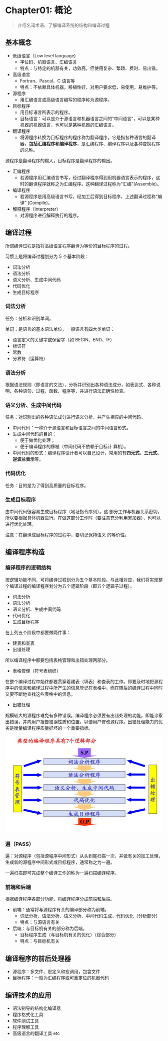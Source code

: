 # Chapter01: 概论

> 介绍名词术语、了解编译系统的结构和编译过程

## 基本概念

- 低级语言（Low level language)
  - 字位码、机器语言、汇编语言
  - 特点：与特定的机器有关，功效高，但使用复杂、繁琐、费时、易出错。
- 高级语言
  - Fortran、Pascal、C 语言等
  - 特点：不依赖具体机器，移植性好，对用户要求低，易使用，易维护等。
- 源程序
  - 用汇编语言或高级语言编写的程序称为源程序。
- 目标程序
  - 用目标语言所表示的程序。
  - 目标语言：可以是介于源语言和机器语言之间的“中间语言”，可以是某种机器的机器语言，也可以是某种机器的汇编语言。
- 翻译程序
  - 将源程序转换为目标程序的程序称为翻译程序。它是指各种语言的翻译器，**包括汇编程序和编译程序**，是汇编程序、编译程序以及各种变换程序的总称。

源程序是翻译程序的输入，目标程序是翻译程序的输出。

- 汇编程序
  - 若源程序用汇编语言书写，经过翻译程序得到用机器语言表示的程序，这时的翻译程序就称之为汇编程序。这种翻译过程称为“汇编”(Assemble)。
- 编译程序
  - 若源程序是用高级语言书写，经加工后得到目标程序，上述翻译过程称“编译” (Compile)。
- 解释程序（Interpreter）
  - 对源程序进行解释执行的程序。

## 编译过程

所谓编译过程是指将高级语言程序翻译为等价的目标程序的过程。

习惯上是将编译过程划分为 5 个基本阶段：

- 词法分析
- 语法分析
- 语义分析、生成中间代码
- 代码优化
- 生成目标程序

### 词法分析

任务：分析和识别单词。

单词：是语言的基本语法单位，一般语言有四大类单词：

- 语言定义的关键字或保留字（如 BEGIN、END、IF）
- 标识符
- 常数
- 分界符（运算符）

### 语法分析

根据语法规则（即语言的文法），分析并识别出各种语法成分，如表达式、各种说明、各种语句、过程、函数、程序等，并进行语法正确性检查。

### 语义分析、生成中间代码

任务：对识别出的各种语法成分进行语义分析，并产生相应的中间代码。

- 中间代码：一种介于源语言和目标语言之间的中间语言形式。
- 生成中间代码的目的：
  - 便于做优化处理；
  - 便于编译程序的移植（中间代码不依赖于目标计
    算机）。
- 中间代码的形式：编译程序设计者可以自己设计，常用的有**四元式、三元式、逆波兰表示**等。

### 代码优化

任务：目的是为了得到高质量的目标程序。

### 生成目标程序

由中间代码很容易生成目标程序（地址指令序列）。这
部分工作与机器关系密切，所以要根据具体机器进行。在做这部分工作时（要注意充分利用累加器），也可以进行优化处理。

注意：在翻译成目标程序的过程中，要切记保持语义
的等价性。

## 编译程序构造

### 编译程序的逻辑结构

按逻辑功能不同，可将编译过程划分为五个基本阶段。与此相对应，我们将实现整个编译过程的编译程序划分为五个逻辑阶段（即五个逻辑子过程）。

- 词法分析
- 语法分析
- 语义分析、生成中间代码
- 代码优化
- 生成目标程序

在上列五个阶段中都要做两件事：

- 建表和查表
- 出错处理

所以编译程序中都要包括表格管理和出错处理两部分。

- 表格管理（符号表组织）

在整个编译过程中始终都要贯穿着建表（填表）和查表的工作。即要及时地把源程序中的信息和编译过程中所产生的信息登记在表格中，而在随后的编译过程中同时又要不断地查找这些表格中的信息。

- 出错处理

规模较大的源程序难免有多种错误。编译程序必须要有出错处理的功能，即能诊察出错误，并向用户报告错误性质和位置，以便用户修改源程序。出错处理能力的优劣是衡量编译程序质量好坏的一个重要指标。

![7个逻辑部分](img/c01-7parts.jpg)

### 遍（PASS）

遍：对源程序（包括源程序中间形式）从头到尾扫描一次，并做有关的加工处理，生成新的源程序中间形式或目标程序，通常称之为一遍。

一遍扫描即可完成整个编译工作的称为一遍扫描编译程序。

### 前端和后端

根据编译程序各部分功能，将编译程序分成前端和后端。

- 前端：通常将与源程序有关的编译部分称为前端。
  - 词法分析、语法分析、语义分析、中间代码生成、代码优化（分析部分）
  - 特点：与源语言有关
- 后端：与目标机有关的部分称为后端。
  - 目标程序生成（与目标机有关的优化）（综合部分）
  - 特点：与目标机有关

## 编译程序的前后处理器

- 源程序：多文件、宏定义和宏调用，包含文件
- 目标程序：一般为汇编程序或可重定位的机器代码

## 编译技术的应用

- 语法制导的结构化编译器
- 程序格式化工具
- 软件测试工具
- 程序理解工具
- 高级语言的翻译工具 etc
